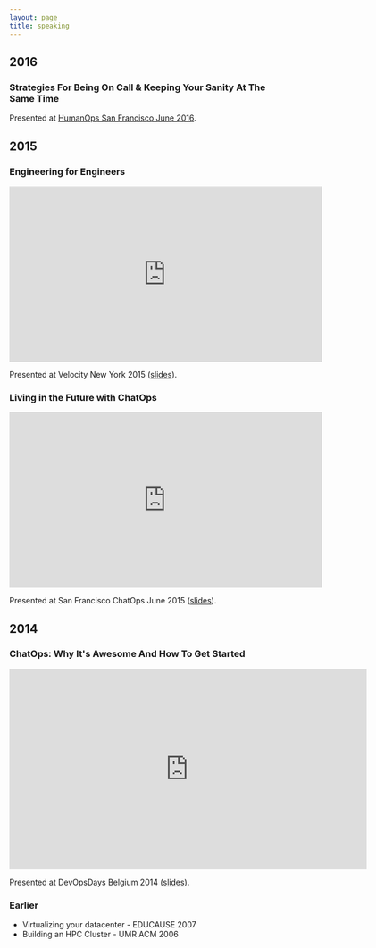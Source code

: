 ```yaml
---
layout: page
title: speaking
---
```


## 2016

### Strategies For Being On Call & Keeping Your Sanity At The Same Time

<script async class="speakerdeck-embed" data-id="c3da14abfd16479ea3025a7f1feb5fe3" data-ratio="1.77777777777778" src="//speakerdeck.com/assets/embed.js"></script>

Presented at <a href="http://www.meetup.com/HumanOps-SanFrancisco/events/231558901/">HumanOps San Francisco June 2016</a>.

## 2015

### Engineering for Engineers

<iframe width="560" height="315" src="https://www.youtube.com/embed/XF8yvrCcf8w" frameborder="0" allowfullscreen></iframe>

Presented at Velocity New York 2015 ([slides][devtools_2015_slides]).

### Living in the Future with ChatOps

<iframe width="560" height="315" src="https://www.youtube.com/embed/Heo5YtRikds" frameborder="0" allowfullscreen></iframe>

Presented at San Francisco ChatOps June 2015 ([slides][chatops_2015_slides]).

## 2014

### ChatOps: Why It's Awesome And How To Get Started

<iframe src="https://player.vimeo.com/video/113221173" width="640" height="360" frameborder="0" webkitallowfullscreen mozallowfullscreen allowfullscreen></iframe>

Presented at DevOpsDays Belgium 2014 ([slides][chatops_2014_slides]).

### Earlier

* Virtualizing your datacenter - EDUCAUSE 2007
* Building an HPC Cluster - UMR ACM 2006

[chatops_2014_video]: https://vimeo.com/113221173
[chatops_2014_slides]: https://speakerdeck.com/esigler/chatops-why-its-awesome-and-how-to-get-started
[chatops_2015_video]: https://www.youtube.com/watch?v=Heo5YtRikds
[chatops_2015_slides]: https://speakerdeck.com/esigler/living-in-the-future-with-chatops
[devtools_2015_video]: https://www.youtube.com/watch?v=XF8yvrCcf8w
[devtools_2015_slides]: https://speakerdeck.com/esigler/engineering-for-engineers
